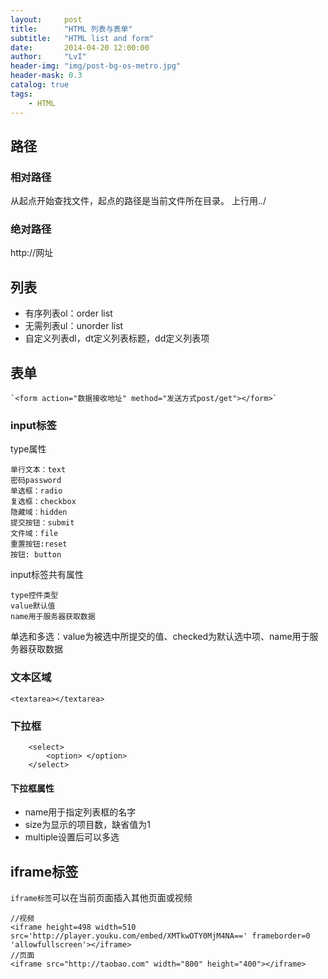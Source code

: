 ```yaml
---
layout:     post
title:      "HTML 列表与表单"
subtitle:   "HTML list and form"
date:       2014-04-20 12:00:00
author:     "LvI"
header-img: "img/post-bg-os-metro.jpg"
header-mask: 0.3
catalog: true
tags:
    - HTML
---
```



## 路径

### 相对路径

从起点开始查找文件，起点的路径是当前文件所在目录。
上行用../

### 绝对路径

http://网址

## 列表

- 有序列表ol：order list
- 无需列表ul：unorder list 
- 自定义列表dl，dt定义列表标题，dd定义列表项

## 表单

	`<form action="数据接收地址" method="发送方式post/get"></form>`

### input标签

type属性

```
单行文本：text 
密码password 
单选框：radio 
复选框：checkbox 
隐藏域：hidden 
提交按钮：submit 
文件域：file 
重置按钮:reset 
按钮: button 
```

input标签共有属性

```
type控件类型
value默认值
name用于服务器获取数据
```

单选和多选：value为被选中所提交的值、checked为默认选中项、name用于服务器获取数据

### 文本区域

```
<textarea></textarea>
```

### 下拉框

```
	<select>
		<option> </option>
	</select>
```

#### 下拉框属性

- name用于指定列表框的名字
- size为显示的项目数，缺省值为1
- multiple设置后可以多选

## iframe标签

`iframe标签`可以在当前页面插入其他页面或视频

```
//视频
<iframe height=498 width=510 src='http://player.youku.com/embed/XMTkwOTY0MjM4NA==' frameborder=0 'allowfullscreen'></iframe>
//页面
<iframe src="http://taobao.com" width="800" height="400"></iframe>
```
